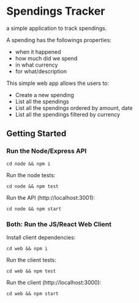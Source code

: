 # Spendings Tracker
a simple application to track spendings.

A spending has the followings properties:

- when it happened
- how much did we spend
- in what currency
- for what/description

This simple web app allows the users to:

- Create a new spending
- List all the spendings
- List all the spendings ordered by amount, date
- List all the spendings filtered by currency



## Getting Started

### Run the Node/Express API

```shell
cd node && npm i
```

Run the node tests:

```shell
cd node && npm test
```

Run the API (http://localhost:3001):

```shell
cd node && npm start
```

### Both: Run the JS/React Web Client

Install client dependencies:

```shell
cd web && npm i
```

Run the client tests:

```shell
cd web && npm test
```

Run the client (http://localhost:3000):

```shell
cd web && npm start
```
